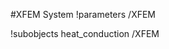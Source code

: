 <!-- MOOSE System Documentation Stub: Remove this when content is added. -->
#XFEM System
!parameters /XFEM

!subobjects heat_conduction /XFEM

